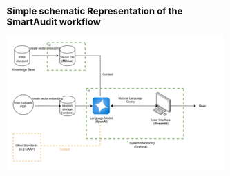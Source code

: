 ## Simple schematic Representation of the SmartAudit workflow

![Schematic](https://github.com/Bwhiz/SmartAudit/blob/main/assets/SmartAudit_schema.jpg)
